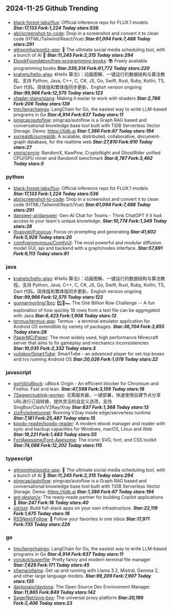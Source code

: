 ## 2024-11-25 Github Trending

### 
* [black-forest-labs/flux](https://github.com/black-forest-labs/flux): Official inference repo for FLUX.1 models ***Star:17,133 Fork:1,224 Today stars:536***
* [abi/screenshot-to-code](https://github.com/abi/screenshot-to-code): Drop in a screenshot and convert it to clean code (HTML/Tailwind/React/Vue) ***Star:61,094 Fork:7,488 Today stars:291***
* [gitroomhq/postiz-app](https://github.com/gitroomhq/postiz-app): 📨 The ultimate social media scheduling tool, with a bunch of AI 🤖 ***Star:11,245 Fork:2,315 Today stars:294***
* [EbookFoundation/free-programming-books](https://github.com/EbookFoundation/free-programming-books): 📚 Freely available programming books ***Star:339,314 Fork:61,772 Today stars:220***
* [krahets/hello-algo](https://github.com/krahets/hello-algo): 《Hello 算法》：动画图解、一键运行的数据结构与算法教程。支持 Python, Java, C++, C, C#, JS, Go, Swift, Rust, Ruby, Kotlin, TS, Dart 代码。简体版和繁体版同步更新，English version ongoing ***Star:99,966 Fork:12,575 Today stars:123***
* [shader-slang/slang](https://github.com/shader-slang/slang): Making it easier to work with shaders ***Star:2,786 Fork:206 Today stars:139***
* [tmc/langchaingo](https://github.com/tmc/langchaingo): LangChain for Go, the easiest way to write LLM-based programs in Go ***Star:4,914 Fork:637 Today stars:11***
* [pingcap/autoflow](https://github.com/pingcap/autoflow): pingcap/autoflow is a Graph RAG based and conversational knowledge base tool built with TiDB Serverless Vector Storage. Demo: https://tidb.ai ***Star:1,386 Fork:67 Today stars:194***
* [surrealdb/surrealdb](https://github.com/surrealdb/surrealdb): A scalable, distributed, collaborative, document-graph database, for the realtime web ***Star:27,810 Fork:910 Today stars:27***
* [xmrig/xmrig](https://github.com/xmrig/xmrig): RandomX, KawPow, CryptoNight and GhostRider unified CPU/GPU miner and RandomX benchmark ***Star:8,787 Fork:3,462 Today stars:5***

### python
* [black-forest-labs/flux](https://github.com/black-forest-labs/flux): Official inference repo for FLUX.1 models ***Star:17,133 Fork:1,224 Today stars:536***
* [abi/screenshot-to-code](https://github.com/abi/screenshot-to-code): Drop in a screenshot and convert it to clean code (HTML/Tailwind/React/Vue) ***Star:61,094 Fork:7,488 Today stars:291***
* [danswer-ai/danswer](https://github.com/danswer-ai/danswer): Gen-AI Chat for Teams - Think ChatGPT if it had access to your team's unique knowledge. ***Star:10,774 Fork:1,349 Today stars:28***
* [lllyasviel/Fooocus](https://github.com/lllyasviel/Fooocus): Focus on prompting and generating ***Star:41,602 Fork:5,926 Today stars:20***
* [comfyanonymous/ComfyUI](https://github.com/comfyanonymous/ComfyUI): The most powerful and modular diffusion model GUI, api and backend with a graph/nodes interface. ***Star:57,691 Fork:6,113 Today stars:81***

### java
* [krahets/hello-algo](https://github.com/krahets/hello-algo): 《Hello 算法》：动画图解、一键运行的数据结构与算法教程。支持 Python, Java, C++, C, C#, JS, Go, Swift, Rust, Ruby, Kotlin, TS, Dart 代码。简体版和繁体版同步更新，English version ongoing ***Star:99,966 Fork:12,575 Today stars:123***
* [gunnarmorling/1brc](https://github.com/gunnarmorling/1brc): 1️⃣🐝🏎️ The One Billion Row Challenge -- A fun exploration of how quickly 1B rows from a text file can be aggregated with Java ***Star:6,423 Fork:1,908 Today stars:12***
* [termux/termux-app](https://github.com/termux/termux-app): Termux - a terminal emulator application for Android OS extendible by variety of packages. ***Star:36,704 Fork:3,855 Today stars:28***
* [PaperMC/Paper](https://github.com/PaperMC/Paper): The most widely used, high performance Minecraft server that aims to fix gameplay and mechanics inconsistencies ***Star:10,035 Fork:2,332 Today stars:3***
* [yuliskov/SmartTube](https://github.com/yuliskov/SmartTube): SmartTube - an advanced player for set-top boxes and tvs running Android OS ***Star:20,026 Fork:1,078 Today stars:22***

### javascript
* [gorhill/uBlock](https://github.com/gorhill/uBlock): uBlock Origin - An efficient blocker for Chromium and Firefox. Fast and lean. ***Star:47,598 Fork:3,159 Today stars:18***
* [7Sageer/sublink-worker](https://github.com/7Sageer/sublink-worker): 无需服务器，一键部署，快速使用自建节点分享URL进行订阅转换，提供灵活的自定义选项，支持SingBox/Clash/V2Ray/Xray ***Star:837 Fork:1,368 Today stars:13***
* [zizifn/edgetunnel](https://github.com/zizifn/edgetunnel): Running V2ray inside edge/serverless runtime ***Star:7,181 Fork:25,487 Today stars:15***
* [koodo-reader/koodo-reader](https://github.com/koodo-reader/koodo-reader): A modern ebook manager and reader with sync and backup capacities for Windows, macOS, Linux and Web ***Star:19,221 Fork:1,483 Today stars:55***
* [FortAwesome/Font-Awesome](https://github.com/FortAwesome/Font-Awesome): The iconic SVG, font, and CSS toolkit ***Star:74,088 Fork:12,202 Today stars:115***

### typescript
* [gitroomhq/postiz-app](https://github.com/gitroomhq/postiz-app): 📨 The ultimate social media scheduling tool, with a bunch of AI 🤖 ***Star:11,245 Fork:2,315 Today stars:294***
* [pingcap/autoflow](https://github.com/pingcap/autoflow): pingcap/autoflow is a Graph RAG based and conversational knowledge base tool built with TiDB Serverless Vector Storage. Demo: https://tidb.ai ***Star:1,386 Fork:67 Today stars:194***
* [ant-design/x](https://github.com/ant-design/x): The ready-made partner for building Copilot applications 🤖 ***Star:247 Fork:18 Today stars:40***
* [sst/sst](https://github.com/sst/sst): Build full-stack apps on your own infrastructure. ***Star:22,119 Fork:1,675 Today stars:18***
* [RSSNext/Follow](https://github.com/RSSNext/Follow): 🧡 Follow your favorites in one inbox ***Star:17,971 Fork:735 Today stars:226***

### go
* [tmc/langchaingo](https://github.com/tmc/langchaingo): LangChain for Go, the easiest way to write LLM-based programs in Go ***Star:4,914 Fork:637 Today stars:11***
* [yorukot/superfile](https://github.com/yorukot/superfile): Pretty fancy and modern terminal file manager ***Star:7,629 Fork:171 Today stars:45***
* [ollama/ollama](https://github.com/ollama/ollama): Get up and running with Llama 3.2, Mistral, Gemma 2, and other large language models. ***Star:99,209 Fork:7,907 Today stars:135***
* [daytonaio/daytona](https://github.com/daytonaio/daytona): The Open Source Dev Environment Manager. ***Star:11,865 Fork:849 Today stars:142***
* [SagerNet/sing-box](https://github.com/SagerNet/sing-box): The universal proxy platform ***Star:20,199 Fork:2,406 Today stars:23***
